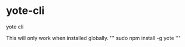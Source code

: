 yote-cli
========

yote cli

This will only work when installed globally. 
'''
sudo npm install -g yote
'''